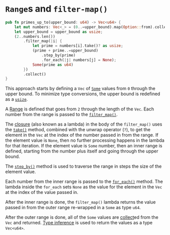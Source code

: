 # `Range`s and `filter-map()`

```rust
pub fn primes_up_to(upper_bound: u64) -> Vec<u64> {
    let mut numbers: Vec<_> = (0..=upper_bound).map(Option::from).collect();
    let upper_bound = upper_bound as usize;
    (2..numbers.len())
        .filter_map(|i| {
            let prime = numbers[i].take()? as usize;
            (prime + prime..=upper_bound)
                .step_by(prime)
                .for_each(|j| numbers[j] = None);
            Some(prime as u64)
        })
        .collect()
}
```

This approach starts by defining a `Vec` of [`Some`][some] values from `0` through the upper bound.
To minimize type conversions, the upper bound is redefined as a [`usize`][usize].

A [Range][range] is defined that goes from `2` through the length of the `Vec`.
Each number from the range is passed to the [`filter_map()`][filtermap].

The [closure][closure] (also known as a lambda) in the body of the `filter_map()` uses the [`take()`][take] method, combined with the
unwrap operator (`?`), to get the element in the `Vec` at the index of the number passed in from the range.
If the element value is `None`, then no further processing happens in the lambda for that iteration.
If the element value is `Some` number, then an inner range is defined, starting from the number plus itself and going through the upper bound.

The [`step_by()`][stepby] method is used to traverse the range in steps the size of the element value.

Each number from the inner range is passed to the [`for_each()`][foreach] method.
The lambda inside the `for_each` sets `None` as the value for the element in the `Vec` at the index of the value passed in.

After the inner range is done, the `filter_map()` lambda returns the value passed in from the outer range re-wrapped in a `Some`
as type `u64`.

After the outer range is done, all of the `Some` values are [collect][collect]ed from the `Vec` and returned.
[Type inference][type-inference] is used to return the values as a type `Vec<u64>`.

[some]: https://doc.rust-lang.org/std/option/enum.Option.html#variant.Some
[none]: https://doc.rust-lang.org/std/option/enum.Option.html#variant.None
[usize]: https://doc.rust-lang.org/std/primitive.usize.html
[range]: https://doc.rust-lang.org/reference/expressions/range-expr.html
[filtermap]: https://doc.rust-lang.org/core/iter/trait.Iterator.html#method.filter_map
[closure]: https://doc.rust-lang.org/rust-by-example/fn/closures.html
[take]: https://doc.rust-lang.org/core/option/enum.Option.html#method.take
[stepby]: https://doc.rust-lang.org/core/iter/trait.Iterator.html#method.step_by
[foreach]: https://doc.rust-lang.org/core/iter/trait.Iterator.html#method.for_each
[type-inference]: https://doc.rust-lang.org/rust-by-example/types/inference.html
[collect]: https://doc.rust-lang.org/core/iter/trait.Iterator.html#method.collect
